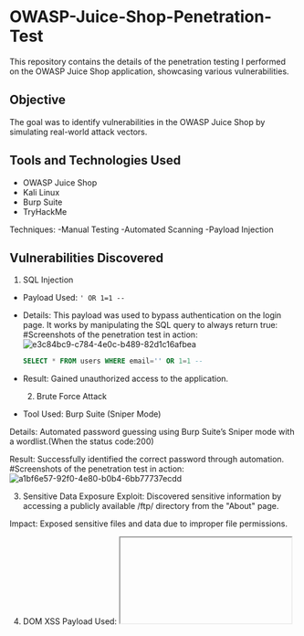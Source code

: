 # OWASP-Juice-Shop-Penetration-Test

This repository contains the details of the penetration testing I performed on the OWASP Juice Shop application, showcasing various vulnerabilities.

## Objective
The goal was to identify vulnerabilities in the OWASP Juice Shop by simulating real-world attack vectors.

## Tools and Technologies Used
- OWASP Juice Shop
- Kali Linux
- Burp Suite
- TryHackMe
  
Techniques:
-Manual Testing
-Automated Scanning
-Payload Injection

## Vulnerabilities Discovered

 1. SQL Injection
- Payload Used: `' OR 1=1 --`
- Details: This payload was used to bypass authentication on the login page. It works by manipulating the SQL query to always return true:
  #Screenshots of the penetration test in action:
![e3c84bc9-c784-4e0c-b489-82d1c16afbea](https://github.com/user-attachments/assets/c6ef79a8-a03a-40bb-9849-9cd3ec15dfbf)

  ```sql
  SELECT * FROM users WHERE email='' OR 1=1 --

- Result: Gained unauthorized access to the application.

  2. Brute Force Attack
- Tool Used: Burp Suite (Sniper Mode)

Details: Automated password guessing using Burp Suite’s Sniper mode with a wordlist.(When the status code:200)

Result: Successfully identified the correct password through automation.
  #Screenshots of the penetration test in action:
![a1bf6e57-92f0-4e80-b0b4-6bb77737ecdd](https://github.com/user-attachments/assets/e7df918e-b53c-4a41-8e72-8dacacb5bcb3)


3. Sensitive Data Exposure
Exploit: Discovered sensitive information by accessing a publicly available /ftp/ directory from the "About" page.

Impact: Exposed sensitive files and data due to improper file permissions.

4. DOM XSS
Payload Used: <iframe src="javascript:alert('xss')">

Details: Injected this payload into the search bar, triggering a JavaScript alert.

Impact: Demonstrated a vulnerability in how user input is handled on the client-side.
   #Screenshots of the penetration test in action:
![e1185c5d-8e19-4c13-b53a-02f807ca0d84](https://github.com/user-attachments/assets/897d770c-1568-45c0-947c-d4e5afe986db)

5. Reflected XSS
Payload Used: <iframe src="javascript:alert('xss')">

Details: Injected this payload into the URL parameters (id=), triggering JavaScript execution.

Impact: Highlighted the lack of input sanitization in URL parameters.

6. Broken Access Control
Exploit: Inspected the main-es2015.js file and discovered the path /administration. This allowed me to navigate to restricted pages without proper authorization.

Impact: Gained access to admin-only sections.

7. Poison Null Byte Exploit
Payload Used: %2500

Details: Appended %2500 (null byte) to the filename package.json.bak to bypass file upload restrictions.

Impact: Bypassed the file extension checks to upload potentially harmful files.


**Here is the link to the entire penetration testing video** https://drive.google.com/file/d/1EQi780zgE7Kqi85KK_oE6oFWeJs3Kqlj/view?usp=sharing
